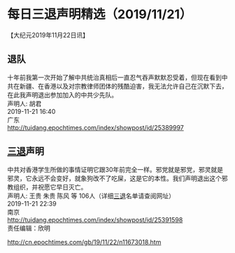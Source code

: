 # 每日三退声明精选（2019/11/21）
  
  
【大纪元2019年11月22日讯】  
## 退队  
十年前我第一次开始了解中共统治真相后一直忍气吞声默默忍受着，但现在看到中共在新疆、在香港以及对宗教律师团体的残酷迫害，我无法允许自己在沉默下去，在此我声明退出参加加入的中共少先队。  
声明人: 胡君  
2019-11-21 16:40  
广东  
<a href="http://tuidang.epochtimes.com/index/showpost/id/25389997">http://tuidang.epochtimes.com/index/showpost/id/25389997</a>  
## <a href="http://cn.epochtimes.com/gb/tag/%E4%B8%89%E9%80%80.html">三退</a>声明  
中共对香港学生所做的事情证明它跟30年前完全一样。邪党就是邪党，邪灵就是邪灵，它永远不会变好，就象狗改不了吃屎，这是它的本性。我们声明退出这个邪教组织，并祝愿它早日灭亡。  
声明人: 王贵 朱贵 陈风 等 106人（详细<a href="http://cn.epochtimes.com/gb/tag/%E4%B8%89%E9%80%80.html">三退</a>名单请查阅网址）  
2019-11-21 22:39  
南京  
<a href="http://tuidang.epochtimes.com/index/showpost/id/25391598">http://tuidang.epochtimes.com/index/showpost/id/25391598</a>  
责任编辑：欣明  
  
  
  
http://cn.epochtimes.com/gb/19/11/22/n11673018.htm
